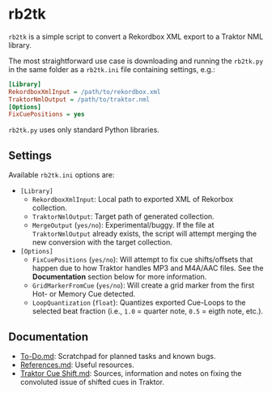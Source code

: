 # rb2tk

`rb2tk` is a simple script to convert a Rekordbox XML export to a Traktor NML library. 

The most straightforward use case is downloading and running the `rb2tk.py` in the same folder as a `rb2tk.ini` file containing settings, e.g.:

```ini
[Library]
RekordboxXmlInput = /path/to/rekordbox.xml
TraktorNmlOutput = /path/to/traktor.nml
[Options]
FixCuePositions = yes
```

`rb2tk.py` uses only standard Python libraries.

## Settings

Available `rb2tk.ini` options are:
- `[Library]`
  - `RekordboxXmlInput`: Local path to exported XML of Rekorbox collection.
  - `TraktorNmlOutput`: Target path of generated collection.
  - `MergeOutput` (`yes/no`): Experimental/buggy. If the file at `TraktorNmlOutput` already exists, the script will attempt merging the new conversion with the target collection. 
- `[Options]`
  - `FixCuePositions` (`yes/no`): Will attempt to fix cue shifts/offsets that happen due to how Traktor handles MP3 and M4A/AAC files. See the **Documentation** section below for more information.
  - `GridMarkerFromCue` (`yes/no`): Will create a grid marker from the first Hot- or Memory Cue detected.
  - `LoopQuantization` (`float`): Quantizes exported Cue-Loops to the selected beat fraction (i.e., `1.0` = quarter note, `0.5` = eigth note, etc.).

## Documentation

- [To-Do.md](doc/To-Do.md): Scratchpad for planned tasks and known bugs.
- [References.md](doc/References.md): Useful resources.
- [Traktor Cue Shift.md](doc/Traktor%20Cue%20Shift.md): Sources, information and notes on fixing the convoluted issue of shifted cues in Traktor.
